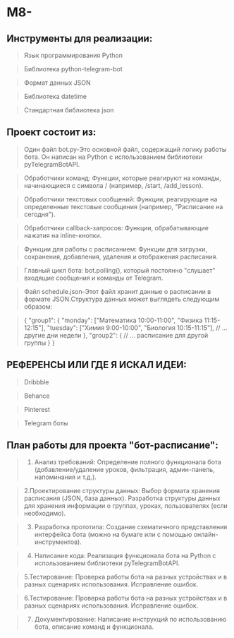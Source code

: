 # M8-
## Инструменты для реализации:
>  Язык программирования Python 

>  Библиотека python-telegram-bot

> Формат данных JSON

>  Библиотека datetime

> Стандартная библиотека json

## Проект состоит из:
> Один файл bot.py-Это основной файл, содержащий логику работы бота. Он написан на Python с использованием библиотеки pyTelegramBotAPI.

> Обработчики команд: Функции, которые реагируют на команды, начинающиеся с символа / (например, /start, /add_lesson).

> Обработчики текстовых сообщений: Функции, реагирующие на определенные текстовые сообщения (например, "Расписание на сегодня").

>Обработчики callback-запросов: Функции, обрабатывающие нажатия на inline-кнопки.

> Функции для работы с расписанием: Функции для загрузки, сохранения, добавления, удаления и отображения расписания.


>Главный цикл бота: bot.polling(), который постоянно "слушает" входящие сообщения и команды от Telegram.
  

> Файл schedule.json-Этот файл хранит данные о расписании в формате JSON.Структура данных может выглядеть следующим образом:

> {
  "group1": {
    "monday": ["Математика 10:00-11:00", "Физика 11:15-12:15"],
    "tuesday": ["Химия 9:00-10:00", "Биология 10:15-11:15"],
    // ... другие дни недели
  },
  "group2": {
    // ... расписание для другой группы
  }
}


## РЕФЕРЕНСЫ ИЛИ ГДЕ Я ИСКАЛ ИДЕИ:
> Dribbble

> Behance

>  Pinterest

>Telegram боты


## План работы для проекта "бот-расписание":

>1. Анализ требований: Определение полного функционала бота (добавление/удаление уроков, фильтрация, админ-панель, напоминания и т.д.).

>2.Проектирование структуры данных: Выбор формата хранения расписания (JSON, база данных). Разработка структуры данных для хранения информации о группах, уроках, пользователях (если необходимо).

>3. Разработка прототипа: Создание схематичного представления интерфейса бота (можно на бумаге или с помощью онлайн-инструментов).

>4. Написание кода: Реализация функционала бота на Python с использованием библиотеки pyTelegramBotAPI.

>5.Тестирование: Проверка работы бота на разных устройствах и в разных сценариях использования. Исправление ошибок.

>6.Тестирование: Проверка работы бота на разных устройствах и в разных сценариях использования. Исправление ошибок.

>7. Документирование: Написание инструкций по использованию бота, описание команд и функционала.
   


